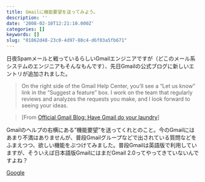 ```yaml
---
title: Gmailに機能要望を送ってみよう。
description: ''
date: '2008-02-10T12:21:10.000Z'
categories: []
keywords: []
slug: "01862d48-23c0-4d97-88c4-d6f03a5fb671"
---
```

日夜Spamメールと戦っているらしいGmailエンジニアですが（どこのメール系システムのエンジニアもそんなもんです）、先日Gmailの公式ブログに新しいエントリが追加されました。

> On the right side of the Gmail Help Center, you’ll see a “Let us know” link in the “Suggest a feature” box. I work on the team that regularly reviews and analyzes the requests you make, and I look forward to seeing your ideas.

> \[From [Official Gmail Blog: Have Gmail do your laundry](http://gmailblog.blogspot.com/2008/02/have-gmail-do-your-laundry.html)\]

Gmailのヘルプの右横にある”機能要望”を送ってくれとのこと。今のGmailにはあまり不満はありませんが、普段Gmailグループなどで出されている質問などをふまえつつ、欲しい機能をぶつけてみました。普段Gmailは英語版で利用していますが、そういえば日本語版GmailにはまだGmail 2.0ってやってきていないんですよね？

[Google](http://technorati.com/tag/Google)